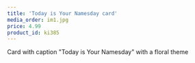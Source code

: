 ```yaml
---
title: 'Today is Your Namesday card'
media_order: im1.jpg
price: 4.99
product_id: ki385
---
```


Card with caption "Today is Your Namesday" with a floral theme
